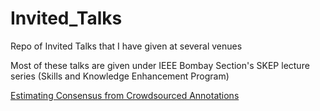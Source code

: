 # Invited_Talks
 
 Repo of Invited Talks that I have given at several venues
 
 Most of these talks are given under IEEE Bombay Section's SKEP lecture series (Skills and Knowledge Enhancement Program)

[Estimating Consensus from Crowdsourced Annotations](https://drive.google.com/file/d/1OrS6sPRwIQ0zMJtEuu8Jb8q5VlkbwZW9/view?usp=share_link)
